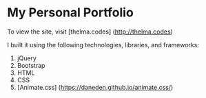# My Personal Portfolio

[screenshot]: assets/imgs/portfolio.png "Screenshot of portfolio"

To view the site, visit [thelma.codes] (http://thelma.codes)

I built it using the following technologies, libraries, and frameworks:
1. jQuery
2. Bootstrap
3. HTML
4. CSS
5. [Animate.css] (https://daneden.github.io/animate.css/)

